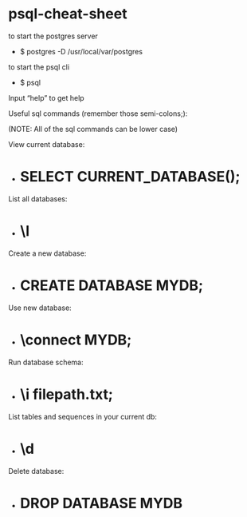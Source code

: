 # psql-cheat-sheet

to start the postgres server
  - $ postgres -D /usr/local/var/postgres

to start the psql cli
  - $ psql

Input “help” to get help

Useful sql commands (remember those semi-colons;):

(NOTE: All of the sql commands can be lower case)

View current database:
  - # SELECT CURRENT_DATABASE();

List all databases:
  - # \l

Create a new database:
  - # CREATE DATABASE MYDB;

Use new database:
  - # \connect MYDB;

Run database schema:
  - # \i filepath.txt;

List tables and sequences in your current db:
  - # \d

Delete database:
  - # DROP DATABASE MYDB
